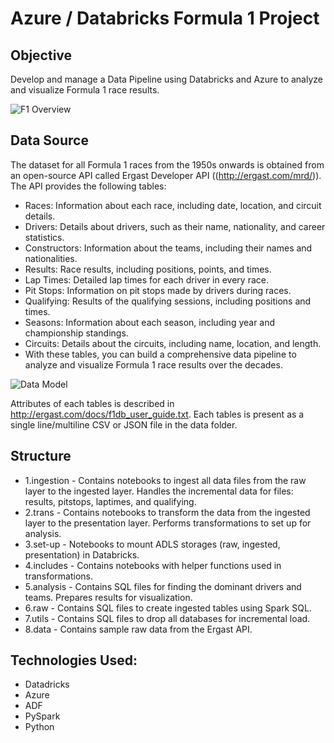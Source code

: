 # Azure / Databricks Formula 1 Project

## Objective
Develop and manage a Data Pipeline using Databricks and Azure to analyze and visualize Formula 1 race results.

![F1 Overview](./images/overview.png)

## Data Source
The dataset for all Formula 1 races from the 1950s onwards is obtained from an open-source API called Ergast Developer API ((http://ergast.com/mrd/)). The API provides the following tables:
 - Races: Information about each race, including date, location, and circuit details.
 - Drivers: Details about drivers, such as their name, nationality, and career statistics.
 - Constructors: Information about the teams, including their names and nationalities.
 - Results: Race results, including positions, points, and times.
 - Lap Times: Detailed lap times for each driver in every race.
 - Pit Stops: Information on pit stops made by drivers during races.
 - Qualifying: Results of the qualifying sessions, including positions and times.
 - Seasons: Information about each season, including year and championship standings.
 - Circuits: Details about the circuits, including name, location, and length.
 - With these tables, you can build a comprehensive data pipeline to analyze and visualize Formula 1 race results over the decades.

![Data Model](https://ergast.com/images/ergast_db.png)

Attributes of each tables is described in http://ergast.com/docs/f1db_user_guide.txt. Each tables is present as a single line/multiline CSV or JSON file in the data folder. 




## Structure
- 1.ingestion - Contains notebooks to ingest all data files from the raw layer to the ingested layer. Handles the incremental data for files: results, pitstops, laptimes, and qualifying.
- 2.trans - Contains notebooks to transform the data from the ingested layer to the presentation layer. Performs transformations to set up for analysis.
- 3.set-up - Notebooks to mount ADLS storages (raw, ingested, presentation) in Databricks.
- 4.includes - Contains notebooks with helper functions used in transformations.
- 5.analysis - Contains SQL files for finding the dominant drivers and teams. Prepares results for visualization.
- 6.raw - Contains SQL files to create ingested tables using Spark SQL.
- 7.utils - Contains SQL files to drop all databases for incremental load.
- 8.data - Contains sample raw data from the Ergast API.

## Technologies Used:
- Datadricks
- Azure
- ADF
- PySpark
- Python



